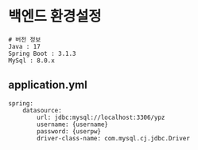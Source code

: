 # 백엔드 환경설정
```
# 버전 정보
Java : 17
Spring Boot : 3.1.3
MySql : 8.0.x
```

## application.yml

```
spring:
    datasource:
        url: jdbc:mysql://localhost:3306/ypz
        username: {username}
        password: {userpw}
        driver-class-name: com.mysql.cj.jdbc.Driver
```
